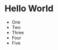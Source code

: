 <html>
  <head>
    <link rel='stylesheet' href='styles.css' />
  </head>
  <body>
    <h1>Hello World</h1>
    <ul>
      <li>One</li>
      <li>Two</li>
      <li>Three</li>
      <li>Four</li>
      <li>Five</li>
    </ul>
  </body>
</html>
